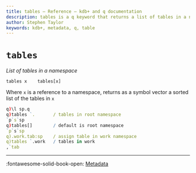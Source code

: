 ```yaml
---
title: tables – Reference – kdb+ and q documentation
description: tables is a q keyword that returns a list of tables in a namespace.
author: Stephen Taylor
keywords: kdb+, metadata, q, table
---
```

# `tables`




_List of tables in a namespace_

```syntax
tables x    tables[x]
```

Where `x` is a reference to a namespace, returns as a symbol vector a sorted list of the tables in `x`

```q
q)\l sp.q
q)tables `.       / tables in root namespace
`p`s`sp
q)tables[]        / default is root namespace
`p`s`sp
q).work.tab:sp    / assign table in work namespace
q)tables `.work   / tables in work
,`tab
```

---
:fontawesome-solid-book-open:
[Metadata](../basics/metadata.md)